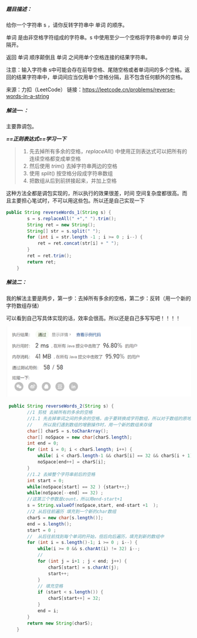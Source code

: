 ##### 题目描述：

给你一个字符串 s ，请你反转字符串中 单词 的顺序。

单词 是由非空格字符组成的字符串。s 中使用至少一个空格将字符串中的 单词 分隔开。

返回 单词 顺序颠倒且 单词 之间用单个空格连接的结果字符串。

注意：输入字符串 s中可能会存在前导空格、尾随空格或者单词间的多个空格。返回的结果字符串中，单词间应当仅用单个空格分隔，且不包含任何额外的空格。

来源：力扣（LeetCode）
链接：https://leetcode.cn/problems/reverse-words-in-a-string

##### 解法一·：

主要靠调包。

***==正则表达式==学习一下***

> 1. 先去掉所有多余的空格，$replaceAll()$ 中使用正则表达式可以把所有的连续空格都变成单空格
> 2. 然后使用  $trim()$ 去掉字符串两边的空格
> 3. 使用 $split()$ 按空格分段成字符串数组
> 4. 把数组从后到前拼接起来，并加上空格

这种方法全都是调包实现的，所以执行的效果很差，时间 空间复杂度都很高。而且主要担心笔试时，不可以用这些包。所以还是自己实现一下

```java
public String reverseWords_1(String s) {
        s = s.replaceAll(" +"," ").trim();
        String ret = new String();
        String[] str = s.split(" ");
        for (int i = str.length -1 ; i >= 0 ; i--) {
            ret = ret.concat(str[i] + " ");
        }
        ret = ret.trim();
        return ret;
    }
```



##### 解法二：

我的解法主要是两步，第一步：去掉所有多余的空格，第二步：反转（用一个新的字符数组存储）

可以看到自己写具体实现的话，效率会很高。所以还是自己多写写吧！！！！





<img src="151.assets/image-20230330191704391.png" alt="image-20230330191704391" style="zoom:50%;" />

```java
 public String reverseWords_2(String s) {
        //1 剪枝 去掉所有的多余的空格
     	//1.1 先去掉单词之间的多余的空格，由于要转换成字符数组，所以对于数组的原地增删操作复杂度极高，
     	//    所以我们遇到数组的增删操作时，用一个新的数组来存储
        char[] charS = s.toCharArray();
        char[] noSpace = new char[charS.length];
        int end = 0;
        for (int i = 0; i < charS.length; i++) {
            while( i < charS.length-1 && charS[i] == 32 && charS[i + 1] == 32  ) i++;
            noSpace[end++] = charS[i];
        }
     	//1.2 去掉整个字符串前后的空格
        int start = 0;
        while(noSpace[start] == 32 ) {start++;}
        while(noSpace[--end] == 32) ;
        //这第三个参数是count，所以用end-start+1
        s = String.valueOf(noSpace,start, end-start +1  );
        //2 从后往前遍历 填充到一个新的char数组
        charS = new char[s.length()];
        end = s.length();
        start = 0 ;
     	//  从后往前找到每个单词的开始，但后向后遍历，填充到新的数组中
        for (int i = s.length()-1; i >= 0 ; i--) {
            while(i >= 0 && s.charAt(i) != 32) i--;
            //
            for (int j = i+1 ; j < end; j++) {
                charS[start] = s.charAt(j);
                start++;
            }
            // 填充空格
            if (start < s.length()) {
                charS[start++] = 32;
            }
            end = i;
        }
        return new String(charS);
    }
```

